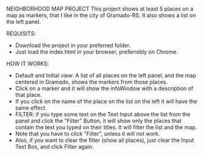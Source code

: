 NEIGHBORHOOD MAP PROJECT
This project shows at least 5 places on a map as markers, that I like in the city of Gramado-RS. It also shows a list on the left panel.

REQUISITS:
- Download the project in your preferred folder.
- Just load the index.html in your browser, preferrebly on Chrome.

HOW IT WORKS:
- Default and Initial view: A list of all places on the left panel, and the map centered in Gramado, shows the markers from those places.
- Click on a marker and it will show the infoWindow with a description of that place.
- If you click on the name of the place on the list on the left it will have the same effect.
- FILTER: if you type some text on the Text Input above the list from the panel and click the "Filter" Button, it will show only the places that contain the text you typed on their titles. It will filter the list and the map.
- Note that you have to click "Filter", unless it will not work.
- Also, if you want to clear the filter (show all places), just clear the Input Text Box, and click Filter again.
